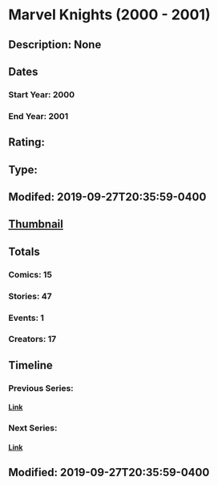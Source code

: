 # Marvel Knights (2000 - 2001)
## Description: None
## Dates
### Start Year: 2000
### End Year: 2001
## Rating: 
## Type: 
## Modifed: 2019-09-27T20:35:59-0400
## [Thumbnail](http://i.annihil.us/u/prod/marvel/i/mg/9/a0/5d8e729c61d1b.jpg)
## Totals
### Comics: 15
### Stories: 47
### Events: 1
### Creators: 17
## Timeline
### Previous Series: 
#### [Link]()
### Next Series: 
#### [Link]()
## Modified: 2019-09-27T20:35:59-0400